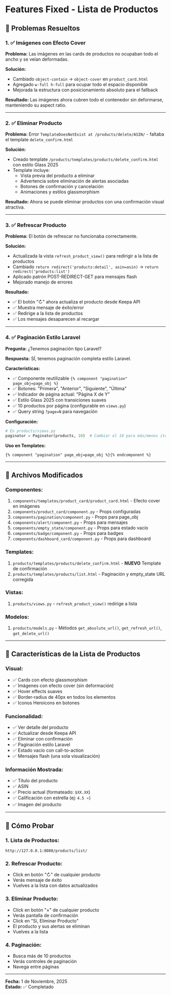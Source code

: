 # Features Fixed - Lista de Productos

## 🎯 Problemas Resueltos

### 1. ✅ Imágenes con Efecto Cover
**Problema:** Las imágenes en las cards de productos no ocupaban todo el ancho y se veían deformadas.

**Solución:**
- Cambiado `object-contain` → `object-cover` en `product_card.html`
- Agregado `w-full h-full` para ocupar todo el espacio disponible
- Mejorada la estructura con posicionamiento absoluto para el fallback

**Resultado:** Las imágenes ahora cubren todo el contenedor sin deformarse, manteniendo su aspect ratio.

---

### 2. ✅ Eliminar Producto
**Problema:** Error `TemplateDoesNotExist at /products/delete/ASIN/` - faltaba el template `delete_confirm.html`

**Solución:**
- Creado template `/products/templates/products/delete_confirm.html` con estilo Glass 2025
- Template incluye:
  - Vista previa del producto a eliminar
  - Advertencia sobre eliminación de alertas asociadas
  - Botones de confirmación y cancelación
  - Animaciones y estilos glassmorphism

**Resultado:** Ahora se puede eliminar productos con una confirmación visual atractiva.

---

### 3. ✅ Refrescar Producto
**Problema:** El botón de refrescar no funcionaba correctamente.

**Solución:**
- Actualizada la vista `refresh_product_view()` para redirigir a la lista de productos
- Cambiado `return redirect('products:detail', asin=asin)` → `return redirect('products:list')`
- Aplicado patrón POST-REDIRECT-GET para mensajes flash
- Mejorado manejo de errores

**Resultado:** 
- ✅ El botón "↻" ahora actualiza el producto desde Keepa API
- ✅ Muestra mensaje de éxito/error
- ✅ Redirige a la lista de productos
- ✅ Los mensajes desaparecen al recargar

---

### 4. ✅ Paginación Estilo Laravel
**Pregunta:** ¿Tenemos paginación tipo Laravel?

**Respuesta:** SÍ, tenemos paginación completa estilo Laravel.

**Características:**
- ✅ Componente reutilizable `{% component "pagination" page_obj=page_obj %}`
- ✅ Botones: "Primera", "Anterior", "Siguiente", "Última"
- ✅ Indicador de página actual: "Página X de Y"
- ✅ Estilo Glass 2025 con transiciones suaves
- ✅ 10 productos por página (configurable en `views.py`)
- ✅ Query string `?page=N` para navegación

**Configuración:**
```python
# En products/views.py
paginator = Paginator(products, 10)  # Cambiar el 10 para más/menos items
```

**Uso en Templates:**
```django
{% component "pagination" page_obj=page_obj %}{% endcomponent %}
```

---

## 📝 Archivos Modificados

### Componentes:
1. `components/templates/product_card/product_card.html` - Efecto cover en imágenes
2. `components/product_card/component.py` - Props configuradas
3. `components/pagination/component.py` - Props para page_obj
4. `components/alert/component.py` - Props para mensajes
5. `components/empty_state/component.py` - Props para estado vacío
6. `components/badge/component.py` - Props para badges
7. `components/dashboard_card/component.py` - Props para dashboard

### Templates:
1. `products/templates/products/delete_confirm.html` - **NUEVO** Template de confirmación
2. `products/templates/products/list.html` - Paginación y empty_state URL corregida

### Vistas:
1. `products/views.py` - `refresh_product_view()` redirige a lista

### Modelos:
1. `products/models.py` - Métodos `get_absolute_url()`, `get_refresh_url()`, `get_delete_url()`

---

## 🎨 Características de la Lista de Productos

### Visual:
- ✅ Cards con efecto glassmorphism
- ✅ Imágenes con efecto cover (sin deformación)
- ✅ Hover effects suaves
- ✅ Border-radius de 40px en todos los elementos
- ✅ Iconos Heroicons en botones

### Funcionalidad:
- ✅ Ver detalle del producto
- ✅ Actualizar desde Keepa API
- ✅ Eliminar con confirmación
- ✅ Paginación estilo Laravel
- ✅ Estado vacío con call-to-action
- ✅ Mensajes flash (una sola visualización)

### Información Mostrada:
- ✅ Título del producto
- ✅ ASIN
- ✅ Precio actual (formateado: `$XX.XX`)
- ✅ Calificación con estrella (ej: `4.5 ⭐`)
- ✅ Imagen del producto

---

## 🧪 Cómo Probar

### 1. Lista de Productos:
```
http://127.0.0.1:8000/products/list/
```

### 2. Refrescar Producto:
- Click en botón "↻" de cualquier producto
- Verás mensaje de éxito
- Vuelves a la lista con datos actualizados

### 3. Eliminar Producto:
- Click en botón "×" de cualquier producto
- Verás pantalla de confirmación
- Click en "Sí, Eliminar Producto"
- El producto y sus alertas se eliminan
- Vuelves a la lista

### 4. Paginación:
- Busca más de 10 productos
- Verás controles de paginación
- Navega entre páginas

---

**Fecha:** 1 de Noviembre, 2025  
**Estado:** ✅ Completado

